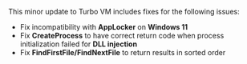 This minor update to Turbo VM includes fixes for the following issues:

- Fix incompatibility with **AppLocker** on **Windows 11**
- Fix **CreateProcess** to have correct return code when process initialization failed for **DLL injection**
- Fix **FindFirstFile/FindNextFile** to return results in sorted order



